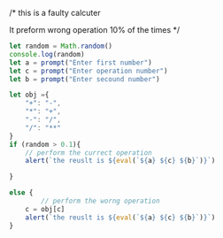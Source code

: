 /*
this is a faulty calcuter

It preform wrong operation 10% of the times 
*/

```javascript
let random = Math.random()
console.log(random)
let a = prompt("Enter first number")
let c = prompt("Enter operation number")
let b = prompt("Enter secound number")

let obj ={
    "+": "-",
    "*": "+",
    "-": "/",
    "/": "**"
}
if (random > 0.1){
    // perform the currect operation
    alert(`the reuslt is ${eval(`${a} ${c} ${b}`)}`)

}

else {
        // perform the worng operation
    c = obj[c]
    alert(`the reuslt is ${eval(`${a} ${c} ${b}`)}`)
}
```
